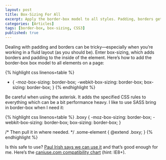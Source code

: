 ```yaml
---
layout: post
title: Box-Sizing For All
excerpt: Apply the border-box model to all styles. Padding, borders get push inward (the way you expect it to work) rather than outward.
categories: [Articles]
tags: [border-box, box-sizing, CSS3]
published: true
---
```


Dealing with padding and borders can be tricky—especially when you’re working in a fluid layout (as you should be). Enter box-sizing, which adds borders and padding to the inside of the element.<!--more--> Here’s how to add the border-box box model to all elements on a page:

{% highlight css linenos=table %}
* { 
  -moz-box-sizing: border-box; 
  -webkit-box-sizing: border-box; 
  box-sizing: border-box; 
}
{% endhighlight %}

Be careful when using the asterisk. It adds the specified CSS rules to everything which can be a bit performance heavy. I like to use SASS bring in border-box when I need it:

{% highlight css linenos=table %}
.boxy {
  -moz-box-sizing: border-box; 
  -webkit-box-sizing: border-box; 
  box-sizing: border-box;
}

/* Then pull it in where needed. */
.some-element {
  @extend .boxy;
}
{% endhighlight %}

Is this safe to use? [Paul Irish says we can use it](http://paulirish.com/2012/box-sizing-border-box-ftw) and that’s good enough for me. Here’s the [caniuse.com compatibility chart](http://caniuse.com/#search=Box-sizing) (hint: IE8+).
